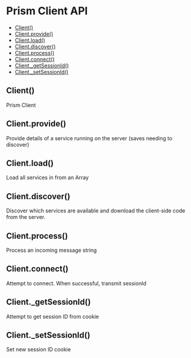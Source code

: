 # Prism Client API

  - [Client()](#client)
  - [Client.provide()](#clientprovide)
  - [Client.load()](#clientload)
  - [Client.discover()](#clientdiscover)
  - [Client.process()](#clientprocess)
  - [Client.connect()](#clientconnect)
  - [Client._getSessionId()](#client_getsessionid)
  - [Client._setSessionId()](#client_setsessionid)

## Client()

  Prism Client

## Client.provide()

  Provide details of a service running on the server (saves needing to discover)

## Client.load()

  Load all services in from an Array

## Client.discover()

  Discover which services are available and download the client-side code from the server.

## Client.process()

  Process an incoming message string

## Client.connect()

  Attempt to connect. When successful, transmit sessionId

## Client._getSessionId()

  Attempt to get session ID from cookie

## Client._setSessionId()

  Set new session ID cookie
